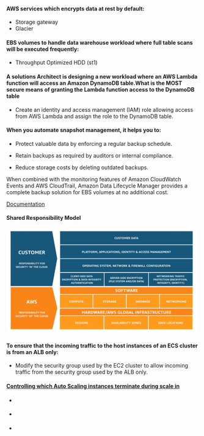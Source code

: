 #### AWS services which encrypts data at rest by default:
* Storage gateway
* Glacier

#### EBS volumes to handle data warehouse workload where full table scans will be executed frequently:
* Throughput Optimized HDD (st1)

#### A solutions Architect is designing a new workload where an AWS Lambda function will access an Amazon DynamoDB table.What is the MOST secure means of granting the Lambda function access to the DynamoDB table
* Create an identity and access management (IAM) role allowing access from AWS Lambda and assign the role to the DynamoDB table.

#### When you automate snapshot management, it helps you to:

* Protect valuable data by enforcing a regular backup schedule.

* Retain backups as required by auditors or internal compliance.

* Reduce storage costs by deleting outdated backups.

When combined with the monitoring features of Amazon CloudWatch Events and AWS CloudTrail, Amazon Data Lifecycle Manager provides a complete backup solution for EBS volumes at no additional cost.

[Documentation](https://docs.aws.amazon.com/AWSEC2/latest/UserGuide/snapshot-lifecycle.html)

#### Shared Responsibility Model

<img src="/awssharedrespmodel.jpg">

#### To ensure that the incoming traffic to the host instances of an ECS cluster is from an ALB only:
* Modify the security group used by the EC2 cluster to allow incoming traffic from the security group used by the ALB only.

#### [Controlling which Auto Scaling instances terminate during scale in](https://docs.aws.amazon.com/autoscaling/ec2/userguide/as-instance-termination.html)

#### 
* 

#### 
* 

#### 
* 
